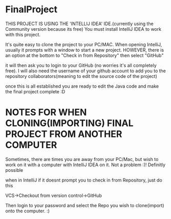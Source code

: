 # FinalProject

THIS PROJECT IS USING THE 'INTELLIJ IDEA' IDE.(currently using the Community version because its free)
You must install IntelliJ IDEA to work with this project.

It's quite easy to clone the project to your PC/MAC.
When opening IntelliJ, usually it prompts with a window to start a new project.
HOWEVER,
there is an option at the bottom to "Check in from Repository" then select "GitHub"

it will then ask you to login to your GitHub (no worries it's all completely free).
I will also need the username of your github account to add you to the repository collaborators(meaning to edit
the source code of the project)

once this is all established you are ready to edit the Java code and make the final project complete :D

# NOTES FOR WHEN CLONING(IMPORTING) FINAL PROJECT FROM ANOTHER COMPUTER

Sometimes, there are times you are away from your PC/Mac, but wish to work on it with a computer with IntelliJ IDEA on it. Not a problem :)! Definitly possible

when in IntelliJ if it doesnt prompt you to check in from Repository, just do this

VCS->Checkout from version control->GitHub

Then login to your password and select the Repo you wish to clone(import) onto the computer. :)
